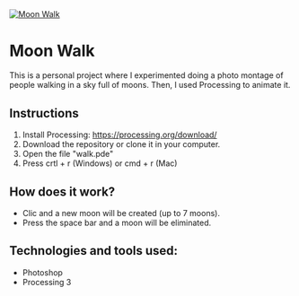 ## 
<!-- [![alt text](https://github.com/nesard/walk/blob/master/data/walk.jpg)](https://www.openprocessing.org/sketch/566035/){:target="_blank"} -->

<a target="blank" href="https://www.openprocessing.org/sketch/566035/">
	<img src="https://github.com/nesard/walk/blob/master/data/walk.jpg" alt="Moon Walk"/>
</a>

# Moon Walk

This is a personal project where I experimented doing a photo montage of people walking in a sky full of moons. Then, I used Processing to animate it.

## Instructions
1. Install Processing: https://processing.org/download/
2. Download the repository or clone it in your computer.
3. Open the file "walk.pde"
4. Press crtl + r (Windows) or cmd + r (Mac)

## How does it work?
- Clic and a new moon will be created (up to 7 moons).
- Press the space bar and a moon will be eliminated.

## Technologies and tools used:
- Photoshop
- Processing 3